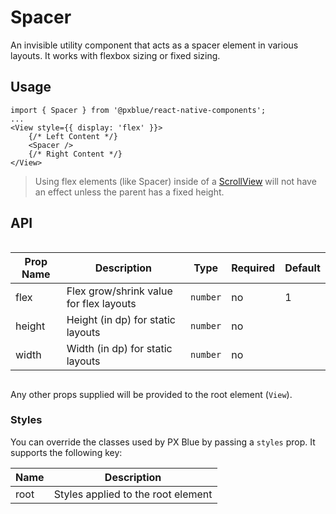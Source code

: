 # Spacer

An invisible utility component that acts as a spacer element in various layouts. It works with flexbox sizing or fixed sizing.

## Usage

```tsx
import { Spacer } from '@pxblue/react-native-components';
...
<View style={{ display: 'flex' }}>
    {/* Left Content */}
    <Spacer />
    {/* Right Content */}
</View>
```

> Using flex elements (like Spacer) inside of a [ScrollView](https://reactnative.dev/docs/scrollview) will not have an effect unless the parent has a fixed height.

## API

<div style="overflow: auto;">

| Prop Name | Description                             | Type     | Required | Default |
| --------- | --------------------------------------- | -------- | -------- | ------- |
| flex      | Flex grow/shrink value for flex layouts | `number` | no       | 1       |
| height    | Height (in dp) for static layouts       | `number` | no       |         |
| width     | Width (in dp) for static layouts        | `number` | no       |         |

</div>

Any other props supplied will be provided to the root element (`View`).

### Styles

You can override the classes used by PX Blue by passing a `styles` prop. It supports the following key:

| Name | Description                        |
| ---- | ---------------------------------- |
| root | Styles applied to the root element |
